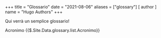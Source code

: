 +++
title = "Glossario"
date = "2021-08-06"
aliases = ["glossary"]
[ author ]
  name = "Hugo Authors"
+++

Qui verrà un semplice glossario!

<div>Acronimo {{$.Site.Data.glossary.list.Acronimo}}</p></div>